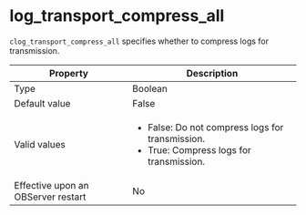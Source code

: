 # log_transport_compress_all

`clog_transport_compress_all` specifies whether to compress logs for transmission. 

| **Property** | **Description** |
| --- | --- |
| Type | Boolean |
| Default value | False |
| Valid values | <ul><li> False: Do not compress logs for transmission.  </li><li>  True: Compress logs for transmission.</li></ul> |
| Effective upon an OBServer restart | No |
